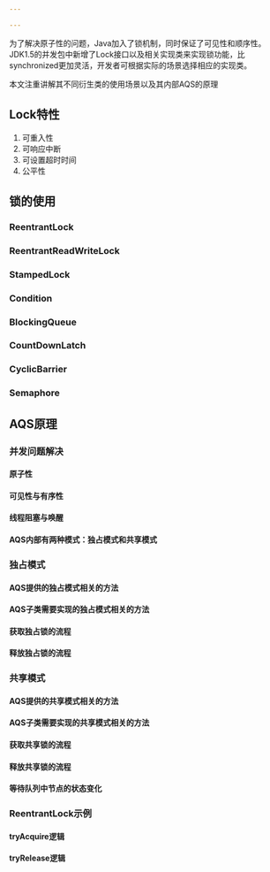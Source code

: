 ```yaml
---

---
```


为了解决原子性的问题，Java加入了锁机制，同时保证了可见性和顺序性。
JDK1.5的并发包中新增了Lock接口以及相关实现类来实现锁功能，比synchronized更加灵活，开发者可根据实际的场景选择相应的实现类。

本文注重讲解其不同衍生类的使用场景以及其内部AQS的原理

## Lock特性

1. 可重入性
2. 可响应中断
3. 可设置超时时间
4. 公平性


## 锁的使用

### ReentrantLock

### ReentrantReadWriteLock

### StampedLock

### Condition

### BlockingQueue

### CountDownLatch

### CyclicBarrier

### Semaphore

## AQS原理

### 并发问题解决

#### 原子性

#### 可见性与有序性

#### 线程阻塞与唤醒

#### AQS内部有两种模式：独占模式和共享模式

### 独占模式

#### AQS提供的独占模式相关的方法

#### AQS子类需要实现的独占模式相关的方法

#### 获取独占锁的流程

#### 释放独占锁的流程

### 共享模式

#### AQS提供的共享模式相关的方法

#### AQS子类需要实现的共享模式相关的方法

#### 获取共享锁的流程

#### 释放共享锁的流程

#### 等待队列中节点的状态变化

### ReentrantLock示例

#### tryAcquire逻辑

#### tryRelease逻辑
